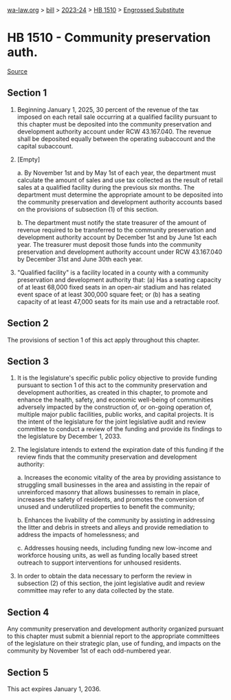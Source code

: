 [wa-law.org](/) > [bill](/bill/) > [2023-24](/bill/2023-24/) > [HB 1510](/bill/2023-24/hb/1510/) > [Engrossed Substitute](/bill/2023-24/hb/1510/S.E/)

# HB 1510 - Community preservation auth.

[Source](http://lawfilesext.leg.wa.gov/biennium/2023-24/Pdf/Bills/House%20Bills/1510-S.E.pdf)

## Section 1
1. Beginning January 1, 2025, 30 percent of the revenue of the tax imposed on each retail sale occurring at a qualified facility pursuant to this chapter must be deposited into the community preservation and development authority account under RCW 43.167.040. The revenue shall be deposited equally between the operating subaccount and the capital subaccount.

2. [Empty]

    a. By November 1st and by May 1st of each year, the department must calculate the amount of sales and use tax collected as the result of retail sales at a qualified facility during the previous six months. The department must determine the appropriate amount to be deposited into the community preservation and development authority accounts based on the provisions of subsection (1) of this section.

    b. The department must notify the state treasurer of the amount of revenue required to be transferred to the community preservation and development authority account by December 1st and by June 1st each year. The treasurer must deposit those funds into the community preservation and development authority account under RCW 43.167.040 by December 31st and June 30th each year.

3. "Qualified facility" is a facility located in a county with a community preservation and development authority that: (a) Has a seating capacity of at least 68,000 fixed seats in an open-air stadium and has related event space of at least 300,000 square feet; or (b) has a seating capacity of at least 47,000 seats for its main use and a retractable roof.

## Section 2
The provisions of section 1 of this act apply throughout this chapter.

## Section 3
1. It is the legislature's specific public policy objective to provide funding pursuant to section 1 of this act to the community preservation and development authorities, as created in this chapter, to promote and enhance the health, safety, and economic well-being of communities adversely impacted by the construction of, or on-going operation of, multiple major public facilities, public works, and capital projects. It is the intent of the legislature for the joint legislative audit and review committee to conduct a review of the funding and provide its findings to the legislature by December 1, 2033.

2. The legislature intends to extend the expiration date of this funding if the review finds that the community preservation and development authority:

    a. Increases the economic vitality of the area by providing assistance to struggling small businesses in the area and assisting in the repair of unreinforced masonry that allows businesses to remain in place, increases the safety of residents, and promotes the conversion of unused and underutilized properties to benefit the community;

    b. Enhances the livability of the community by assisting in addressing the litter and debris in streets and alleys and provide remediation to address the impacts of homelessness; and

    c. Addresses housing needs, including funding new low-income and workforce housing units, as well as funding locally based street outreach to support interventions for unhoused residents.

3. In order to obtain the data necessary to perform the review in subsection (2) of this section, the joint legislative audit and review committee may refer to any data collected by the state.

## Section 4
Any community preservation and development authority organized pursuant to this chapter must submit a biennial report to the appropriate committees of the legislature on their strategic plan, use of funding, and impacts on the community by November 1st of each odd-numbered year.

## Section 5
This act expires January 1, 2036.
